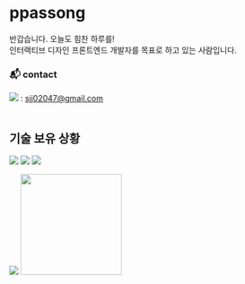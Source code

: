 # ppassong 
반갑습니다. 오늘도 힘찬 하루를!<br>
인터랙티브 디자인 프론트엔드 개발자를 목표로 하고 있는 사람입니다.

### 📬 contact
<a href="mailto:sjj02047@gmail.com"><img src="https://img.shields.io/badge/Gmail-EA4335?style=flat-square&logo=Gmail&logoColor=white"/></a>
 :
sjj02047@gmail.com
<br>
<br>
## 기술 보유 상황
<img src="https://img.shields.io/badge/html5-E34F26?style=for-the-badge&logo=html5&logoColor=white"> <img src="https://img.shields.io/badge/css-1572B6?style=for-the-badge&logo=css3&logoColor=white"> <img src="https://img.shields.io/badge/javascript-F7DF1E?style=for-the-badge&logo=javascript&logoColor=black">

<img src="https://img.shields.io/badge/react-61DAFB?style=for-the-badge&logo=react&logoColor=black">
</div>
<img height="180em" src="https://github-readme-stats.vercel.app/api/top-langs/?username=ppassong&layout=compact&bg_color=30,4568dc,b06ab3&title_color=fff&text_color=fff">
</div>

